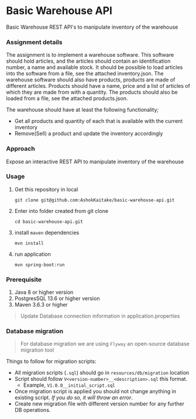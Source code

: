# Basic Warehouse API
Basic Warehouse REST API's to manipulate inventory of the warehouse

### Assignment details
The assignment is to implement a warehouse software. This software should hold articles, and the articles should contain an identification number, a name and available stock. It should be possible to load articles into the software from a file, see the attached inventory.json.
The warehouse software should also have products, products are made of different articles. Products should have a name, price and a list of articles of which they are made from with a quantity. The products should also be loaded from a file, see the attached products.json.

The warehouse should have at least the following functionality;
* Get all products and quantity of each that is available with the current inventory
* Remove(Sell) a product and update the inventory accordingly

### Approach
Expose an interactive REST API to manipulate inventory of the warehouse

### Usage

1. Get this repository in local
   ```shell
   git clone git@github.com:AshokKaitake/basic-warehouse-api.git
   ```
2. Enter into folder created from git clone
   ```shell
   cd basic-warehouse-api.git
   ```
3. install `maven` dependencies
   ```shell
   mvn install
   ``` 
3. run application
   ```shell
   mvn spring-boot:run
   ```
### Prerequisite
1. Java 8 or higher version
2. PostgresSQL 13.6 or higher version
3. Maven 3.6.3 or higher
> Update Database connection information in application.properties
### Database migration
> For database migration we are using `Flyway` an open-source database migration tool

Things to follow for migration scripts:
- All migration scripts (`.sql`) should go in `resources/db/migration` location
- Script should follow `V<version-number>__<description>.sql` this format.
   - Example, `V1.0.0__initial_script.sql`
- Once migration script is applied you should not change anything in existing script. _If you do so, it will throw an error_.
- Create new migration file with different version number for any further DB operations.